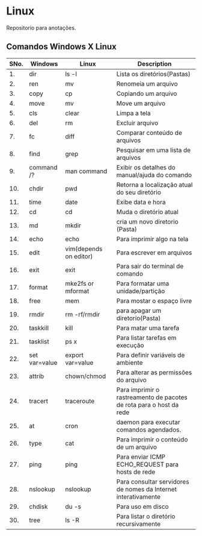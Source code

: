 # Linux
Repositorio para anotações.

## Comandos Windows X Linux

| SNo. |	Windows	| Linux	| Description |
|----|----|-----|----|
| 1.	| dir	| ls -l	| Lista os diretórios(Pastas) |
| 2.	| ren	| mv	| Renomeia um arquivo |
|3.	| copy	| cp	| Copiando um arquivo |
| 4.	| move	| mv	| Move um arquivo |
| 5.	| cls	| clear	| Limpa a tela |
| 6.	| del	| rm	| Excluir arquivo |
| 7.	| fc	| diff	| Comparar conteúdo de arquivos |
| 8. |	find |	grep |	Pesquisar em uma lista de arquivos |
| 9.	|command /? |	man command	| Exibir os detalhes do manual/ajuda do comando |
| 10.	| chdir	| pwd	| Retorna a localização atual do seu diretório |
| 11.	| time	| date	| Exibe data e hora |
| 12.	| cd	| cd	| Muda o diretório atual |
| 13.	| md	| mkdir	| cria um novo diretorio (Pasta) |
| 14.	|echo	| echo	| Para imprimir algo na tela |
| 15.	| edit |	vim(depends on editor)	| Para escrever em arquivos |
| 16.	| exit	| exit	| Para sair do terminal de comando |
| 17.	| format	| mke2fs or mformat	| Para formatar uma unidade/partição |
| 18.	| free	| mem	| Para mostar o espaço livre |
| 19. |	rmdir	| rm -rf/rmdir	| para apagar um diretorio(Pasta) |
| 20.	| taskkill	| kill	| Para matar uma tarefa |
| 21.	| tasklist	| ps x	| Para listar tarefas em execução |
| 22.	| set var=value	| export var=value	| Para definir variáveis ​​de ambiente |
| 23.	| attrib	| chown/chmod	| Para alterar as permissões do arquivo |
| 24.	| tracert	| traceroute	| Para imprimir o rastreamento de pacotes de rota para o host da rede |
| 25.	| at | cron	 | daemon para executar comandos agendados.
| 26.	| type	| cat	| Para imprimir o conteúdo de um arquivo |
| 27.	| ping	| ping	| Para enviar ICMP ECHO_REQUEST para hosts de rede |
| 28.	| nslookup	| nslookup	| Para consultar servidores de nomes da Internet interativamente |
| 29.	| chdisk	| du -s	| Para uso em disco |
| 30.	| tree	| ls -R	 | Para listar o diretório recursivamente |
